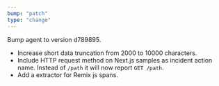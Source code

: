 ```yaml
---
bump: "patch"
type: "change"
---
```


Bump agent to version d789895.

- Increase short data truncation from 2000 to 10000 characters.
- Include HTTP request method on Next.js samples as incident action name. Instead of `/path` it will now report `GET /path`.
- Add a extractor for Remix js spans.
